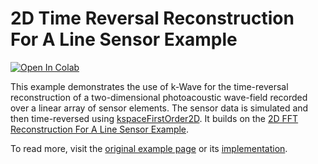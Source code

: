 # 2D Time Reversal Reconstruction For A Line Sensor Example

[![Open In Colab](https://colab.research.google.com/assets/colab-badge.svg)](https://colab.research.google.com/github/waltsims/k-wave-python/blob/master/examples/pr_2D_TR_line_sensor/pr_2D_TR_line_sensor.ipynb)

This example demonstrates the use of k-Wave for the time-reversal reconstruction of a two-dimensional photoacoustic wave-field recorded over a linear array of sensor elements. The sensor data is simulated and then time-reversed using [kspaceFirstOrder2D](https://k-wave-python.readthedocs.io/en/latest/kwave.kspaceFirstOrder2D.html). It builds on the [2D FFT Reconstruction For A Line Sensor Example](../pr_2D_TR_line_sensor/).

To read more, visit the [original example page](http://www.k-wave.org/documentation/example_pr_2D_tr_line_sensor.php) or its [implementation](https://github.com/ucl-bug/k-wave/blob/main/k-Wave/examples/example_pr_2D_TR_line_sensor.m).